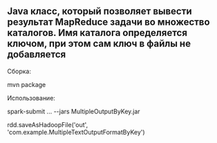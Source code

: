 ## Java класс, который позволяет вывести результат MapReduce задачи во множество каталогов. Имя каталога определяется ключом, при этом сам ключ в файлы не добавляется

Сборка:

mvn package

Использование:

spark-submit ... --jars MultipleOutputByKey.jar

rdd.saveAsHadoopFile('out', 'com.example.MultipleTextOutputFormatByKey')